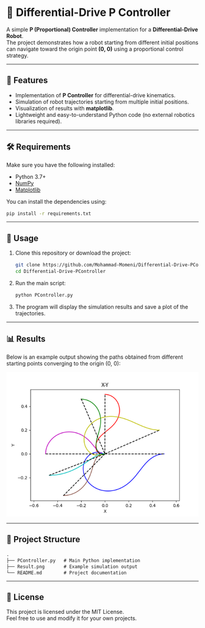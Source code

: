 # 🚗 Differential-Drive P Controller

A simple **P (Proportional) Controller** implementation for a **Differential-Drive Robot**.  
The project demonstrates how a robot starting from different initial positions can navigate toward the origin point **(0, 0)** using a proportional control strategy.

---

## 📌 Features
- Implementation of **P Controller** for differential-drive kinematics.  
- Simulation of robot trajectories starting from multiple initial positions.  
- Visualization of results with **matplotlib**.  
- Lightweight and easy-to-understand Python code (no external robotics libraries required).  

---

## 🛠️ Requirements
Make sure you have the following installed:

- Python 3.7+
- [NumPy](https://numpy.org/)
- [Matplotlib](https://matplotlib.org/)

You can install the dependencies using:

```bash
pip install -r requirements.txt
```

---

## 🚀 Usage
1. Clone this repository or download the project:
   ```bash
   git clone https://github.com/Mohammad-Momeni/Differential-Drive-PController
   cd Differential-Drive-PController
   ```

2. Run the main script:
   ```bash
   python PController.py
   ```

3. The program will display the simulation results and save a plot of the trajectories.

---

## 📊 Results
Below is an example output showing the paths obtained from different starting points converging to the origin (0, 0):

![Result](Result.png)

---

## 📂 Project Structure
```
.
├── PController.py   # Main Python implementation
├── Result.png       # Example simulation output
└── README.md        # Project documentation
```

---

## 📜 License
This project is licensed under the MIT License.  
Feel free to use and modify it for your own projects.
